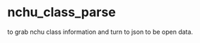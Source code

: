 nchu_class_parse
================

to grab nchu class information and turn to json to be open data.
